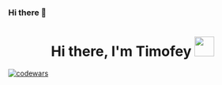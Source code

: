 ### Hi there 👋

<h1 align="center">Hi there, I'm Timofey
<img src="https://github.com/blackcater/blackcater/raw/main/images/Hi.gif" height="40"/></h1>

[![codewars](https://www.codewars.com/users/TimofeySob/badges/large)](https://www.codewars.com/users/TimofeySob)


<!--
**SobolevTim/SobolevTim** is a ✨ _special_ ✨ repository because its `README.md` (this file) appears on your GitHub profile.

Here are some ideas to get you started:

- 🔭 I’m currently working on ...
- 🌱 I’m currently learning ...
- 👯 I’m looking to collaborate on ...
- 🤔 I’m looking for help with ...
- 💬 Ask me about ...
- 📫 How to reach me: ...
- 😄 Pronouns: ...
- ⚡ Fun fact: ...
-->
